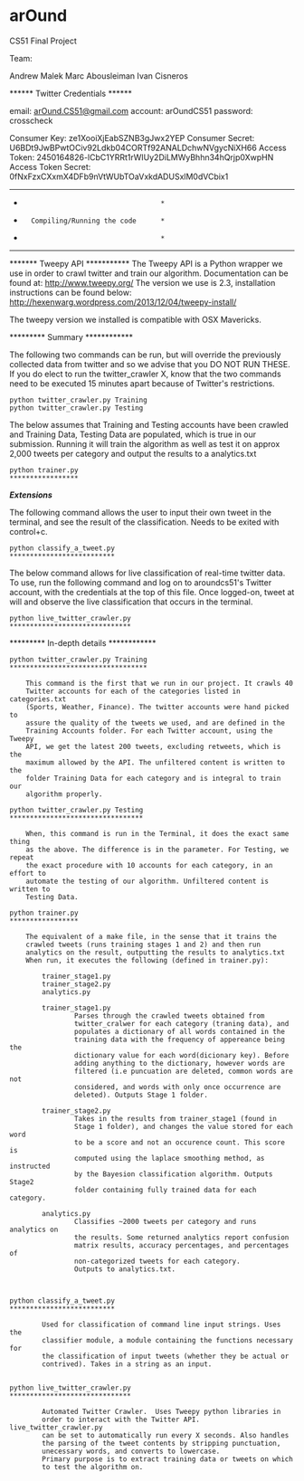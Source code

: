 arOund
======
CS51 Final Project

Team:

Andrew Malek
Marc Abousleiman
Ivan Cisneros



****** Twitter Credentials ******

email: arOund.CS51@gmail.com
account: arOundCS51
password: crosscheck

Consumer Key: ze1XooiXjEabSZNB3gJwx2YEP
Consumer Secret: U6BDt9JwBPwtOCiv92Ldkb04CORTf92ANALDchwNVgycNiXH66
Access Token: 2450164826-lCbC1YRRt1rWIUy2DiLMWyBhhn34hQrjp0XwpHN
Access Token Secret: 0fNxFzxCXxmX4DFb9nVtWUbTOaVxkdADUSxlM0dVCbix1


*****************************************
*										*
*		Compiling/Running the code 		*
*										*
*****************************************


******* Tweepy API ***********
The Tweepy API is a Python wrapper we use in order to crawl twitter and train 
our algorithm. Documentation can be found at: http://www.tweepy.org/
The version we use is 2.3, installation instructions can be found below:
http://hexenwarg.wordpress.com/2013/12/04/tweepy-install/

The tweepy version we installed is compatible with OSX Mavericks. 


********* Summary ************

The following two commands can be run, but will override the previously
collected data from twitter and so we advise that you DO NOT RUN THESE.
If you do elect to run the twitter_crawler X, know that the two commands
need to be executed 15 minutes apart because of Twitter's restrictions.

	python twitter_crawler.py Training
	python twitter_crawler.py Testing 


The below assumes that Training and Testing accounts have been crawled and
Training Data, Testing Data are populated, which is true in our submission.
Running it will train the algorithm as well as test it on approx 2,000 
tweets per category and output the results to a analytics.txt

	python trainer.py
	*****************


***Extensions***

The following command allows the user to input their own tweet in the terminal,
and see the result of the classification. Needs to be exited with control+c. 

	python classify_a_tweet.py
	**************************


The below command allows for live classification of real-time twitter data.
To use, run the following command and log on to aroundcs51's Twitter account, 
with the credentials at the top of this file. Once logged-on, tweet at will and
observe the live classification that occurs in the terminal. 

	python live_twitter_crawler.py
	******************************



********* In-depth details ************

	python twitter_crawler.py Training
	**********************************

		This command is the first that we run in our project. It crawls 40 
		Twitter accounts for each of the categories listed in categories.txt 
		(Sports, Weather, Finance). The twitter accounts were hand picked to
		assure the quality of the tweets we used, and are defined in the 
		Training Accounts folder. For each Twitter account, using the Tweepy
		API, we get the latest 200 tweets, excluding retweets, which is the 
		maximum allowed by the API. The unfiltered content is written to the
		folder Training Data for each category and is integral to train our 
		algorithm properly. 

	python twitter_crawler.py Testing
	*********************************

		When, this command is run in the Terminal, it does the exact same thing
		as the above. The difference is in the parameter. For Testing, we repeat 
		the exact procedure with 10 accounts for each category, in an effort to 
		automate the testing of our algorithm. Unfiltered content is written to 
		Testing Data. 

	python trainer.py
	*****************

		The equivalent of a make file, in the sense that it trains the
		crawled tweets (runs training stages 1 and 2) and then run 
		analytics on the result, outputting the results to analytics.txt
		When run, it executes the following (defined in trainer.py):

			trainer_stage1.py
			trainer_stage2.py
			analytics.py

			trainer_stage1.py 
					Parses through the crawled tweets obtained from 
					twitter_cralwer for each category (traning data), and 
					populates a dictionary of all words contained in the 
					training data with the frequency of appereance being the 
					dictionary value for each word(dicionary key). Before 
					adding anything to the dictionary, however words are 
					filtered (i.e puncuation are deleted, common words are not
					considered, and words with only once occurrence are 
					deleted). Outputs Stage 1 folder.

			trainer_stage2.py
					Takes in the results from trainer_stage1 (found in
					Stage 1 folder), and changes the value stored for each word
					to be a score and not an occurence count. This score is 
					computed using the laplace smoothing method, as instructed 
					by the Bayesion classification algorithm. Outputs Stage2 
					folder containing fully trained data for each category.

			analytics.py
					Classifies ~2000 tweets per category and runs analytics on
					the results. Some returned analytics report confusion 
					matrix results, accuracy percentages, and percentages of 
					non-categorized tweets for each category. 
					Outputs to analytics.txt.
	


	python classify_a_tweet.py
	**************************

			Used for classification of command line input strings. Uses the 
			classifier module, a module containing the functions necessary for
			the classification of input tweets (whether they be actual or 
			contrived). Takes in a string as an input.


	python live_twitter_crawler.py
	******************************

			Automated Twitter Crawler.  Uses Tweepy python libraries in 
			order to interact with the Twitter API. live_twitter_crawler.py 
			can be set to automatically run every X seconds. Also handles 
			the parsing of the tweet contents by stripping punctuation, 
			unecessary words, and converts to lowercase.
			Primary purpose is to extract training data or tweets on which
			to test the algorithm on.


